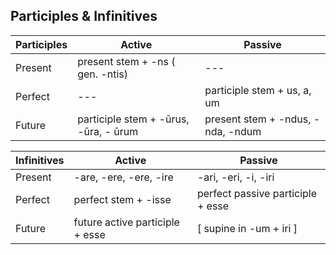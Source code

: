 ## Participles & Infinitives

| Participles | Active                            | Passive                           |
|---------|---------------------------------------|-----------------------------------|
| Present | present stem + -ns ( gen. -ntis)      | ---                               |
| Perfect | ---                                   | participle stem + us, a, um       |
| Future  | participle stem + -ūrus, -ūra, - ūrum | present stem + -ndus, -nda, -ndum |


| Infinitives | Active                          | Passive                           |
|-------------|---------------------------------|-----------------------------------|
| Present     | -are, -ere, -ere, -ire          | -ari, -eri, -i, -iri              |
| Perfect     | perfect stem + -isse            | perfect passive participle + esse |
| Future      | future active participle + esse | [ supine in -um + iri ]           |
